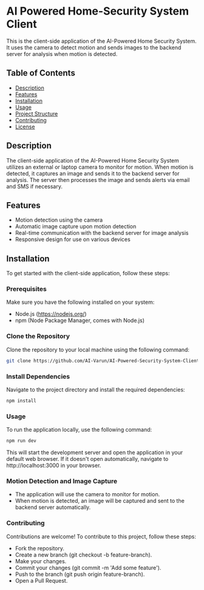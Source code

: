 # AI Powered Home-Security System Client

This is the client-side application of the AI-Powered Home Security System. It uses the camera to detect motion and sends images to the backend server for analysis when motion is detected.

## Table of Contents

- [Description](#description)
- [Features](#features)
- [Installation](#installation)
- [Usage](#usage)
- [Project Structure](#project-structure)
- [Contributing](#contributing)
- [License](#license)

## Description

The client-side application of the AI-Powered Home Security System utilizes an external or laptop camera to monitor for motion. When motion is detected, it captures an image and sends it to the backend server for analysis. The server then processes the image and sends alerts via email and SMS if necessary.

## Features

- Motion detection using the camera
- Automatic image capture upon motion detection
- Real-time communication with the backend server for image analysis
- Responsive design for use on various devices

## Installation

To get started with the client-side application, follow these steps:

### Prerequisites

Make sure you have the following installed on your system:

- Node.js (https://nodejs.org/)
- npm (Node Package Manager, comes with Node.js)

### Clone the Repository

Clone the repository to your local machine using the following command:

```bash
git clone https://github.com/AI-Varun/AI-Powered-Security-System-Client.git
```

### Install Dependencies
Navigate to the project directory and install the required dependencies:

```bash
npm install
```
### Usage
To run the application locally, use the following command:
```bash
npm run dev 
```

This will start the development server and open the application in your default web browser. If it doesn't open automatically, navigate to http://localhost:3000 in your browser.

### Motion Detection and Image Capture
* The application will use the camera to monitor for motion.
* When motion is detected, an image will be captured and sent to the backend server automatically.

### Contributing
Contributions are welcome! To contribute to this project, follow these steps:

* Fork the repository.
* Create a new branch (git checkout -b feature-branch).
* Make your changes.
* Commit your changes (git commit -m 'Add some feature').
* Push to the branch (git push origin feature-branch).
* Open a Pull Request.